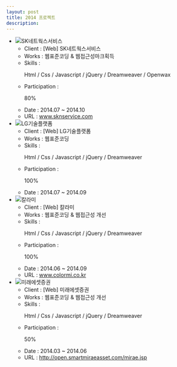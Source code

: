 ```yaml
---
layout: post
title: 2014 프로젝트
description: 
---
```

 <ul class="projects-list">
  <li>
         <div class="img-box"><img src="assets/images/projects/img_pf14.jpg" alt="SK네트웍스서비스" /></div>
         <ul class="txt_info">
             <li><span>Client : </span>[Web] SK네트웍스서비스</li>
             <li><span>Works : </span>웹표준코딩 &amp; 웹접근성마크획득</li>
             <li><span>Skills :</span> <p>Html / Css / Javascript / jQuery / Dreamweaver / Openwax</p></li>
             <li><span>Participation : </span><p class="percent" style="width:80%">80%</p></li>
             <li><span>Date : </span>2014.07 ~ 2014.10</li>
             <li><span>URL : </span><a href="https://www.sknservice.com" target="_blank">www.sknservice.com</a></li>
         </ul>
     </li>
     <li>
         <div class="img-box"><img src="assets/images/projects/img_pf13.jpg" alt="LG기술플랫폼" /></div>
         <ul class="txt_info">
             <li><span>Client : </span>[Web] LG기술플랫폼</li>
             <li><span>Works : </span>웹표준코딩</li>
             <li><span>Skills :</span> <p>Html / Css / Javascript / jQuery / Dreamweaver</p></li>
             <li><span>Participation : </span><p class="percent" style="width:100%">100%</p></li>
             <li><span>Date : </span>2014.07 ~ 2014.09</li>
         </ul>
     </li>
     <li>
         <div class="img-box"><img src="assets/images/projects/img_pf12.jpg" alt="칼라미" /></div>
         <ul class="txt_info">
             <li><span>Client : </span>[Web] 칼라미</li>
             <li><span>Works : </span>웹표준코딩 &amp; 웹접근성 개선</li>
             <li><span>Skills :</span> <p>Html / Css / Javascript / jQuery / Dreamweaver</p></li>
             <li><span>Participation : </span><p class="percent" style="width:100%">100%</p></li>
             <li><span>Date : </span>2014.06 ~ 2014.09</li>
             <li><span>URL : </span><a href="https://www.colormi.co.kr" target="_blank">www.colormi.co.kr</a></li>
         </ul>
     </li>
     <li>
         <div class="img-box"><img src="assets/images/projects/img_pf11.jpg" alt="미래에셋증권" /></div>
         <ul class="txt_info">
             <li><span>Client : </span>[Web] 미래에셋증권</li>
             <li><span>Works : </span>웹표준코딩 &amp; 웹접근성 개선</li>
             <li><span>Skills :</span> <p>Html / Css / Javascript / jQuery / Dreamweaver</p></li>
             <li><span>Participation : </span><p class="percent" style="width:50%">50%</p></li>
             <li><span>Date : </span>2014.03 ~ 2014.06 </li>
             <li><span>URL : </span><a href="http://open.smartmiraeasset.com/mirae.jsp" target="_blank">http://open.smartmiraeasset.com/mirae.jsp</a></li>
         </ul>
     </li>     
 </ul>

